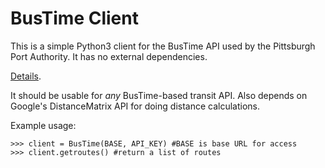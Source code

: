 # BusTime Client
This is a simple Python3 client for the BusTime API used by the Pittsburgh Port Authority. 
It has no external dependencies.

[Details](http://realtime.portauthority.org/bustime/home.jsp).

It should be usable for *any* BusTime-based transit API. Also depends on Google's 
DistanceMatrix API for doing distance calculations.

Example usage:

    >>> client = BusTime(BASE, API_KEY) #BASE is base URL for access
    >>> client.getroutes() #return a list of routes